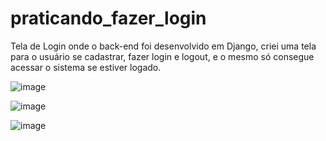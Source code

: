 # praticando_fazer_login

Tela de Login onde o back-end foi desenvolvido em Django, criei uma tela para o usuário se cadastrar, fazer login e logout, e o mesmo só consegue acessar
o sistema se estiver logado.

![image](https://user-images.githubusercontent.com/99411247/173404938-aef9d470-d787-4715-aff1-97d2cd15720b.png)

![image](https://user-images.githubusercontent.com/99411247/173405404-bbb098f9-072a-4549-ab82-f069bbba58ae.png)

![image](https://user-images.githubusercontent.com/99411247/173405495-c1a99007-90d7-48ef-a594-c24e6c3db088.png)
